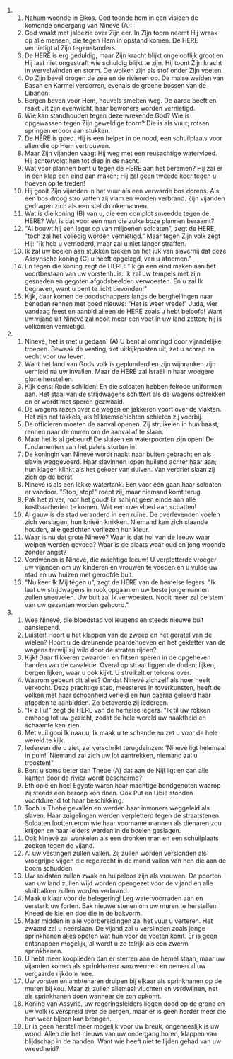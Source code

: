 <ol>
  <li>
    <ol>
      <li>Nahum woonde in Elkos. God toonde hem in een visioen de komende ondergang van Ninevé (A):</li>
      <li>God waakt met jaloezie over Zijn eer. In Zijn toorn neemt Hij wraak op alle mensen, die tegen Hem in opstand komen. De HERE vernietigt al Zijn tegenstanders.</li>
      <li>De HERE is erg geduldig, maar Zijn kracht blijkt ongelooflijk groot en Hij laat niet ongestraft wie schuldig blijkt te zijn. Hij toont Zijn kracht in wervelwinden en storm. De wolken zijn als stof onder Zijn voeten.</li>
      <li>Op Zijn bevel drogen de zee en de rivieren op. De malse weiden van Basan en Karmel verdorren, evenals de groene bossen van de Libanon.</li>
      <li>Bergen beven voor Hem, heuvels smelten weg. De aarde beeft en raakt uit zijn evenwicht, haar bewoners worden vernietigd.</li>
      <li>Wie kan standhouden tegen deze wrekende God? Wie is opgewassen tegen Zijn geweldige toorn? Die is als vuur; rotsen springen erdoor aan stukken.</li>
      <li>De HERE is goed. Hij is een helper in de nood, een schuilplaats voor allen die op Hem vertrouwen.</li>
      <li>Maar Zijn vijanden vaagt Hij weg met een reusachtige watervloed. Hij achtervolgt hen tot diep in de nacht.</li>
      <li>Wat voor plannen bent u tegen de HERE aan het beramen? Hij zal er in één klap een eind aan maken; Hij zal geen tweede keer tegen u hoeven op te treden!</li>
      <li>Hij gooit Zijn vijanden in het vuur als een verwarde bos dorens. Als een bos droog stro vatten zij vlam en worden verbrand. Zijn vijanden gedragen zich als een stel dronkemannen.</li>
      <li>Wat is die koning (B) van u, die een complot smeedde tegen de HERE? Wat is dat voor een man die zulke boze plannen beraamt?</li>
      <li>"Al bouwt hij een leger op van miljoenen soldaten", zegt de HERE, "toch zal het volledig worden vernietigd." Maar tegen Zijn volk zegt Hij: "Ik heb u vernederd, maar zal u niet langer straffen.</li>
      <li>Ik zal uw boeien aan stukken breken en het juk van slavernij dat deze Assyrische koning (C) u heeft opgelegd, van u afnemen."</li>
      <li>En tegen die koning zegt de HERE: "Ik ga een eind maken aan het voortbestaan van uw vorstenhuis. Ik zal uw tempels met zijn gesneden en gegoten afgodsbeelden verwoesten. En u zal Ik begraven, want u bent te licht bevonden!"</li>
      <li>Kijk, daar komen de boodschappers langs de berghellingen naar beneden rennen met goed nieuws: "Het is weer vrede!" Juda, vier vandaag feest en aanbid alleen de HERE zoals u hebt beloofd! Want uw vijand uit Ninevé zal nooit meer een voet in uw land zetten; hij is volkomen vernietigd.</li>
    </ol>
  </li>
  <li>
    <ol>
      <li>Ninevé, het is met u gedaan! (A) U bent al omringd door vijandelijke troepen. Bewaak de vesting, zet uitkijkposten uit, zet u schrap en vecht voor uw leven.</li>
      <li>Want het land van Gods volk is geplunderd en zijn wijnranken zijn vernield na uw invallen. Maar de HERE zal Israël in haar vroegere glorie herstellen.</li>
      <li>Kijk eens: Rode schilden! En die soldaten hebben felrode uniformen aan. Het staal van de strijdwagens schittert als de wagens optrekken en er wordt met speren gezwaaid.</li>
      <li>De wagens razen over de wegen en jakkeren voort over de vlakten. Het zijn net fakkels, als bliksemschichten schieten zij voorbij.</li>
      <li>De officieren moeten de aanval openen. Zij struikelen in hun haast, rennen naar de muren om de aanval af te slaan.</li>
      <li>Maar het is al gebeurd! De sluizen en waterpoorten zijn open! De fundamenten van het paleis storten in!</li>
      <li>De koningin van Ninevé wordt naakt naar buiten gebracht en als slavin weggevoerd. Haar slavinnen lopen huilend achter haar aan; hun klagen klinkt als het gekoer van duiven. Van verdriet slaan zij zich op de borst.</li>
      <li>Ninevé is als een lekke watertank. Eén voor één gaan haar soldaten er vandoor. "Stop, stop!" roept zij, maar niemand komt terug.</li>
      <li>Pak het zilver, roof het goud! Er schijnt geen einde aan alle kostbaarheden te komen. Wat een overvloed aan schatten!</li>
      <li>Al gauw is de stad veranderd in een ruïne. De overlevenden voelen zich verslagen, hun knieën knikken. Niemand kan zich staande houden, alle gezichten verliezen hun kleur.</li>
      <li>Waar is nu dat grote Ninevé? Waar is dat hol van de leeuw waar welpen werden gevoed? Waar is de plaats waar oud en jong woonde zonder angst?</li>
      <li>Verdwenen is Ninevé, die machtige leeuw! U verpletterde vroeger uw vijanden om uw kinderen en vrouwen te voeden en u vulde uw stad en uw huizen met geroofde buit.</li>
      <li>"Nu keer Ik Mij tégen u", zegt de HERE van de hemelse legers. "Ik laat uw strijdwagens in rook opgaan en uw beste jongemannen zullen sneuvelen. Uw buit zal Ik verwoesten. Nooit meer zal de stem van uw gezanten worden gehoord."</li>
    </ol>
  </li>
  <li>
    <ol>
      <li>Wee Ninevé, die bloedstad vol leugens en steeds nieuwe buit aanslepend.</li>
      <li>Luister! Hoort u het klappen van de zweep en het geratel van de wielen? Hoort u de dreunende paardehoeven en het gekletter van de wagens terwijl zij wild door de straten rijden?</li>
      <li>Kijk! Daar flikkeren zwaarden en flitsen speren in de opgeheven handen van de cavalerie. Overal op straat liggen de doden; lijken, bergen lijken, waar u ook kijkt. U struikelt er telkens over.</li>
      <li>Waarom gebeurt dit alles? Omdat Ninevé zichzelf als hoer heeft verkocht. Deze prachtige stad, meesteres in toverkunsten, heeft de volken met haar schoonheid verleid en hun daarna geleerd haar afgoden te aanbidden. Zo betoverde zij iedereen.</li>
      <li>"Ik z l u!" zegt de HERE van de hemelse legers. "Ik til uw rokken omhoog tot uw gezicht, zodat de hele wereld uw naaktheid en schaamte kan zien.</li>
      <li>Met vuil gooi Ik naar u; Ik maak u te schande en zet u voor de hele wereld te kijk.</li>
      <li>Iedereen die u ziet, zal verschrikt terugdeinzen: 'Ninevé ligt helemaal in puin!' Niemand zal zich uw lot aantrekken, niemand zal u troosten!"</li>
      <li>Bent u soms beter dan Thebe (A) dat aan de Nijl ligt en aan alle kanten door de rivier wordt beschermd?</li>
      <li>Ethiopië en heel Egypte waren haar machtige bondgenoten waarop zij steeds een beroep kon doen. Ook Put en Libië stonden voortdurend tot haar beschikking.</li>
      <li>Toch is Thebe gevallen en werden haar inwoners weggeleid als slaven. Haar zuigelingen werden verpletterd tegen de straatstenen. Soldaten lootten erom wie haar voorname mannen als dienaren zou krijgen en haar leiders werden in de boeien geslagen.</li>
      <li>Ook Ninevé zal wankelen als een dronken man en een schuilplaats zoeken tegen de vijand.</li>
      <li>Al uw vestingen zullen vallen. Zij zullen worden verslonden als vroegrijpe vijgen die regelrecht in de mond vallen van hen die aan de boom schudden.</li>
      <li>Uw soldaten zullen zwak en hulpeloos zijn als vrouwen. De poorten van uw land zullen wijd worden opengezet voor de vijand en alle sluitbalken zullen worden verbrand.</li>
      <li>Maak u klaar voor de belegering! Leg watervoorraden aan en versterk uw forten. Bak nieuwe stenen om uw muren te herstellen. Kneed de klei en doe die in de bakvorm.</li>
      <li>Maar midden in alle voorbereidingen zal het vuur u verteren. Het zwaard zal u neerslaan. De vijand zal u verslinden zoals jonge sprinkhanen alles opeten wat hun voor de voeten komt. Er is geen ontsnappen mogelijk, al wordt u zo talrijk als een zwerm sprinkhanen.</li>
      <li>U hebt meer kooplieden dan er sterren aan de hemel staan, maar uw vijanden komen als sprinkhanen aanzwermen en nemen al uw vergaarde rijkdom mee.</li>
      <li>Uw vorsten en ambtenaren druipen bij elkaar als sprinkhanen op de muren bij kou. Maar zij zullen allemaal vluchten en verdwijnen, net als sprinkhanen doen wanneer de zon opkomt.</li>
      <li>Koning van Assyrië, uw regeringsleiders liggen dood op de grond en uw volk is verspreid over de bergen, maar er is geen herder meer die hen weer bijeen kan brengen.</li>
      <li>Er is geen herstel meer mogelijk voor uw breuk, ongeneeslijk is uw wond. Allen die het nieuws van uw ondergang horen, klappen van blijdschap in de handen. Want wie heeft niet te lijden gehad van uw wreedheid?</li>
    </ol>
  </li>
</ol>